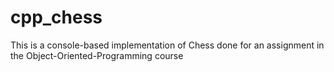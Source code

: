 # cpp_chess
This is a console-based implementation of Chess done for an assignment in the Object-Oriented-Programming course
